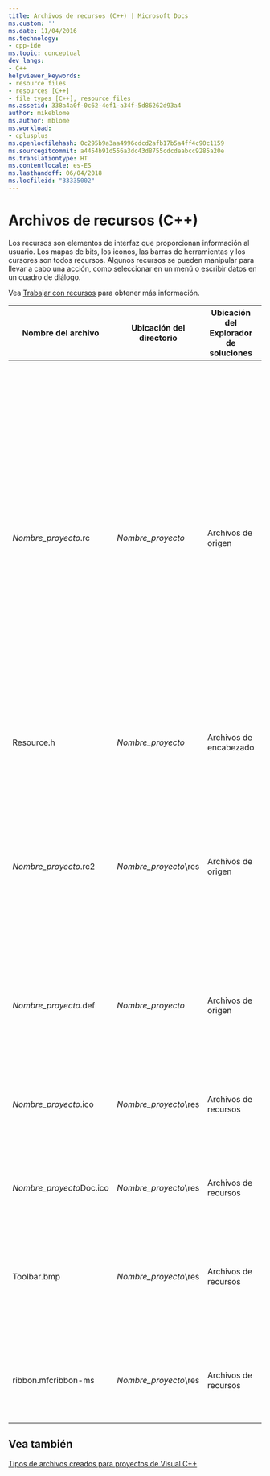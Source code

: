 ```yaml
---
title: Archivos de recursos (C++) | Microsoft Docs
ms.custom: ''
ms.date: 11/04/2016
ms.technology:
- cpp-ide
ms.topic: conceptual
dev_langs:
- C++
helpviewer_keywords:
- resource files
- resources [C++]
- file types [C++], resource files
ms.assetid: 338a4a0f-0c62-4ef1-a34f-5d86262d93a4
author: mikeblome
ms.author: mblome
ms.workload:
- cplusplus
ms.openlocfilehash: 0c295b9a3aa4996cdcd2afb17b5a4ff4c90c1159
ms.sourcegitcommit: a4454b91d556a3dc43d8755cdcdeabcc9285a20e
ms.translationtype: HT
ms.contentlocale: es-ES
ms.lasthandoff: 06/04/2018
ms.locfileid: "33335002"
---
```

# <a name="resource-files-c"></a>Archivos de recursos (C++)
Los recursos son elementos de interfaz que proporcionan información al usuario. Los mapas de bits, los iconos, las barras de herramientas y los cursores son todos recursos. Algunos recursos se pueden manipular para llevar a cabo una acción, como seleccionar en un menú o escribir datos en un cuadro de diálogo.  
  
 Vea [Trabajar con recursos](../windows/working-with-resource-files.md) para obtener más información.  
  
|Nombre del archivo|Ubicación del directorio|Ubicación del Explorador de soluciones|Description|  
|---------------|------------------------|--------------------------------|-----------------|  
|*Nombre_proyecto*.rc|*Nombre_proyecto*|Archivos de origen|El archivo de script de recursos para el proyecto. El archivo de script de recursos contiene lo siguiente, según el tipo de proyecto y la compatibilidad seleccionada para el proyecto (por ejemplo, barras de herramientas, cuadros de diálogo o HTML):<br /><br /> -   Definición de menú predeterminada.<br />-   Tablas de cadenas y aceleradores.<br />-   Cuadro de diálogo**Acerca de** predeterminado.<br />-   Otros cuadros de diálogo.<br />-   Archivo de icono (res\\*NombreProyecto*.ico).<br />-   Información de versión.<br />-   Mapas de bits.<br />-   Barra de herramientas.<br />-   Archivos HTML.<br /><br /> El archivo de recursos incluye el archivo Afxres.rc para los recursos estándar de Microsoft Foundation Class.|  
|Resource.h|*Nombre_proyecto*|Archivos de encabezado|El archivo de encabezado de recursos que incluye definiciones para los recursos usados por el proyecto.|  
|*Nombre_proyecto*.rc2|*Nombre_proyecto*\res|Archivos de origen|El archivo de script que contiene recursos adicionales usados por el proyecto. El archivo .rc2 se puede incluir en la parte superior del archivo .rc del proyecto.<br /><br /> Un archivo .rc2 resulta útil para incluir recursos usados por varios proyectos diferentes. En lugar de tener que crear los mismos recursos varias veces para otros proyectos, se pueden colocar en un archivo .rc2 e incluir ese archivo .rc2 en el archivo .rc principal.|  
|*Nombre_proyecto*.def|*Nombre_proyecto*|Archivos de origen|El archivo de definición de módulos para un proyecto DLL. Para un control, proporciona el nombre y la descripción del control, así como el tamaño del montón de tiempo de ejecución.|  
|*Nombre_proyecto*.ico|*Nombre_proyecto*\res|Archivos de recursos|El archivo de icono para el proyecto o el control. Este icono aparece cuando se minimiza la aplicación. También se usa en el cuadro **Acerca de** de la aplicación. De forma predeterminada, MFC proporciona el icono MFC y ATL proporciona el icono ATL.|  
|*Nombre_proyecto*Doc.ico|*Nombre_proyecto*\res|Archivos de recursos|El archivo de icono para un proyecto MFC que incluye compatibilidad con la arquitectura de documento o vista.|  
|Toolbar.bmp|*Nombre_proyecto*\res|Archivos de recursos|El archivo de mapa de bits que representa la aplicación o el control en una barra de herramientas o una paleta. Este mapa de bits se incluye en el archivo de recursos del proyecto. La barra de herramientas y la barra de estado iniciales se construyen en la clase **CMainFrame**.|  
|ribbon.mfcribbon-ms|*Nombre_proyecto*\res|Archivos de recursos|El archivo de recursos contiene el código XML que define los botones, controles y atributos de la cinta de opciones. Para obtener más información, vea [Ribbon Designer (MFC)](../mfc/ribbon-designer-mfc.md).|  
  
## <a name="see-also"></a>Vea también  
 [Tipos de archivos creados para proyectos de Visual C++](../ide/file-types-created-for-visual-cpp-projects.md)